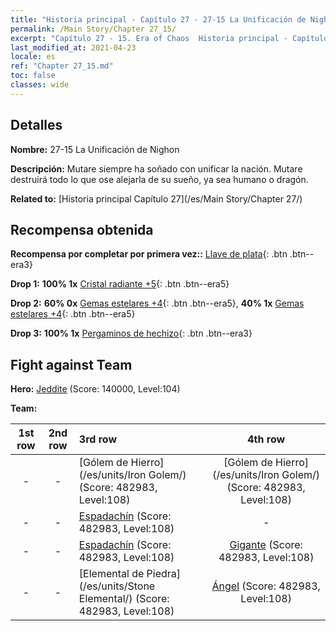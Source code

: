 ```yaml
---
title: "Historia principal - Capítulo 27 - 27-15 La Unificación de Nighon"
permalink: /Main Story/Chapter 27_15/
excerpt: "Capítulo 27 - 15. Era of Chaos  Historia principal - Capítulo 27_15. 27-15 La Unificación de Nighon"
last_modified_at: 2021-04-23
locale: es
ref: "Chapter 27_15.md"
toc: false
classes: wide
---
```


## Detalles

 **Nombre:** 27-15 La Unificación de Nighon

 **Descripción:** Mutare siempre ha soñado con unificar la nación. Mutare destruirá todo lo que ose alejarla de su sueño, ya sea humano o dragón.

 **Related to:** [Historia principal Capítulo 27](/es/Main Story/Chapter 27/)

## Recompensa obtenida

 **Recompensa por completar por primera vez::** [Llave de plata](/ItemsES/con_693/){: .btn .btn--era3}

 **Drop 1:** **100% 1x** [Cristal radiante +5](/ItemsES/mat_101/){: .btn .btn--era5}

 **Drop 2:** **60% 0x** [Gemas estelares +4](/ItemsES/mat_93/){: .btn .btn--era5}, **40% 1x** [Gemas estelares +4](/ItemsES/mat_93/){: .btn .btn--era5}

 **Drop 3:** **100% 1x** [Pergaminos de hechizo](/ItemsES/con_694/){: .btn .btn--era3}


## Fight against Team
 **Hero:** [Jeddite](/es/heroes/Jeddite/) (Score: 140000, Level:104)

 **Team:**


  | 1st row | 2nd row | 3rd row | 4th row |
  |:----:|:----:|:----|:----:|
  | - | - | [Gólem de Hierro](/es/units/Iron Golem/) (Score: 482983, Level:108)  | [Gólem de Hierro](/es/units/Iron Golem/) (Score: 482983, Level:108)  |
  | - | - | [Espadachín](/es/units/Swordsman/) (Score: 482983, Level:108)  | - |
  | - | - | [Espadachín](/es/units/Swordsman/) (Score: 482983, Level:108)  | [Gigante](/es/units/Giant/) (Score: 482983, Level:108)  |
  | - | - | [Elemental de Piedra](/es/units/Stone Elemental/) (Score: 482983, Level:108)  | [Ángel](/es/units/Angel/) (Score: 482983, Level:108)  |


